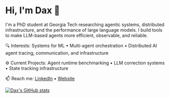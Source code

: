 # Hi, I'm Dax 👋

I'm a PhD student at Georgia Tech researching agentic systems, distributed infrastructure, and the performance of large language models. I build tools to make LLM-based agents more efficient, observable, and reliable.

🔍 Interests: Systems for ML • Multi-agent orchestration • Distributed AI agent tracing, communication, and infrastructure

⚙️ Current Projects: Agent runtime benchmarking • LLM correction systems • State tracking infrastructure  

📫 Reach me: [LinkedIn](https://www.linkedin.com/in/daxvdv/) • [Website](https://daxdelvira.github.io/)

[![Dax's GitHub stats](https://github-readme-stats.vercel.app/api?username=daxdelvira)](https://github.com/anuraghazra/github-readme-stats)
